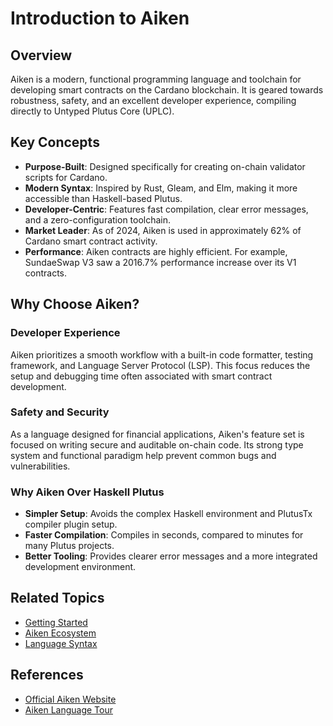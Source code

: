 # Introduction to Aiken

## Overview

Aiken is a modern, functional programming language and toolchain for developing smart contracts on the Cardano blockchain. It is geared towards robustness, safety, and an excellent developer experience, compiling directly to Untyped Plutus Core (UPLC).

## Key Concepts

- **Purpose-Built**: Designed specifically for creating on-chain validator scripts for Cardano.
- **Modern Syntax**: Inspired by Rust, Gleam, and Elm, making it more accessible than Haskell-based Plutus.
- **Developer-Centric**: Features fast compilation, clear error messages, and a zero-configuration toolchain.
- **Market Leader**: As of 2024, Aiken is used in approximately 62% of Cardano smart contract activity.
- **Performance**: Aiken contracts are highly efficient. For example, SundaeSwap V3 saw a 2016.7% performance increase over its V1 contracts.

## Why Choose Aiken?

### Developer Experience

Aiken prioritizes a smooth workflow with a built-in code formatter, testing framework, and Language Server Protocol (LSP). This focus reduces the setup and debugging time often associated with smart contract development.

### Safety and Security

As a language designed for financial applications, Aiken's feature set is focused on writing secure and auditable on-chain code. Its strong type system and functional paradigm help prevent common bugs and vulnerabilities.

### Why Aiken Over Haskell Plutus

- **Simpler Setup**: Avoids the complex Haskell environment and PlutusTx compiler plugin setup.
- **Faster Compilation**: Compiles in seconds, compared to minutes for many Plutus projects.
- **Better Tooling**: Provides clearer error messages and a more integrated development environment.

## Related Topics

- [Getting Started](./getting-started.md)
- [Aiken Ecosystem](./ecosystem.md)
- [Language Syntax](../language/syntax.md)

## References

- [Official Aiken Website](https://aiken-lang.org/)
- [Aiken Language Tour](https://aiken-lang.org/language-tour)
